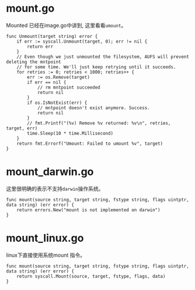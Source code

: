 mount.go
========
Mounted 已经在image.go中讲到, 这里看看`umount`。
``` golang
func Unmount(target string) error {
	if err := syscall.Unmount(target, 0); err != nil {
		return err
	}
	// Even though we just unmounted the filesystem, AUFS will prevent deleting the mntpoint
	// for some time. We'll just keep retrying until it succeeds.
	for retries := 0; retries < 1000; retries++ {
		err := os.Remove(target)
		if err == nil {
			// rm mntpoint succeeded
			return nil
		}
		if os.IsNotExist(err) {
			// mntpoint doesn't exist anymore. Success.
			return nil
		}
		// fmt.Printf("(%v) Remove %v returned: %v\n", retries, target, err)
		time.Sleep(10 * time.Millisecond)
	}
	return fmt.Errorf("Umount: Failed to umount %v", target)
}

```

mount_darwin.go
===============
这里很明确的表示不支持`darwin`操作系统。
``` golang
func mount(source string, target string, fstype string, flags uintptr, data string) (err error) {
	return errors.New("mount is not implemented on darwin")
}
```

mount_linux.go
==============
linux下直接使用系统mount 指令。
``` golang
func mount(source string, target string, fstype string, flags uintptr, data string) (err error) {
	return syscall.Mount(source, target, fstype, flags, data)
}
```
